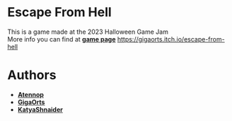 # Escape From Hell
This is a game made at the 2023 Halloween Game Jam
<br>More info you can find at [**game page**](https://gigaorts.itch.io/escape-from-hell)
https://gigaorts.itch.io/escape-from-hell
# Authors
- [**Atennop**](https://github.com/Atennop1)
- [**GigaOrts**](https://github.com/GigaOrts)
- [**KatyaShnaider**](https://github.com/katyashnaider)
